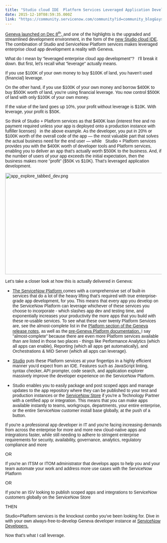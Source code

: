 ```yaml
---
title: "Studio cloud IDE  Platform Services Leveraged Application Development"
date: 2015-12-10T08:59:35.000Z
link: "https://community.servicenow.com/community?id=community_blog&sys_id=dc0e2a2ddbd0dbc01dcaf3231f961942"
---
```

<p style="margin-bottom: .0001pt;"><a _jive_internal="true" href="/community?id=community_blog&sys_id=49edeae9dbd0dbc01dcaf3231f9619b3"><span style="font-size: 10.5pt; font-family: Helvetica, sans-serif;">Geneva launched on Dec 8<sup>th</sup>, </span></a><span style="font-size: 10.5pt; font-family: Helvetica, sans-serif;"> and one of the highlights is the upgraded and streamlined development environment, in the form of the <a title="" _jive_internal="true" href="/community?id=community_blog&sys_id=2d0daaa5dbd0dbc01dcaf3231f961986">new Studio cloud IDE</a></span><span style="font-size: 10.5pt; font-family: Helvetica, sans-serif;">. The combination of Studio and ServiceNow Platform services makes leveraged enterprise cloud app development a reality with Geneva.</span></p><p></p><p style="margin-bottom: .0001pt;"><span style="font-size: 10.5pt; font-family: Helvetica, sans-serif;">What do I mean by "leveraged enterprise cloud app development"?   I'll break it down. But first, let's recall what "leverage" actually means.</span></p><p></p><p style="margin-bottom: .0001pt;"><span style="font-size: 10.5pt; font-family: Helvetica, sans-serif;">If you use $100K of your own money to buy $100K of land, you haven't used (financial) leverage. </span></p><p></p><p style="margin-bottom: .0001pt;"><span style="font-size: 10.5pt; font-family: Helvetica, sans-serif;">On the other hand, if you use $100K of your own money and borrow $400K to buy $500K worth of land, you're using financial leverage. You now control $500K of land with only $100K of your own money.</span></p><p></p><p style="margin-bottom: .0001pt;"><span style="font-size: 10.5pt; font-family: Helvetica, sans-serif;">If the value of the land goes up 10%, your profit without leverage is $10K. With leverage, your profit is $50K. </span></p><p></p><p style="margin-bottom: .0001pt;"><span style="font-size: 10.5pt; font-family: Helvetica, sans-serif;">So think of Studio + Platform services as that $400K loan (interest free and no payment required unless your app is deployed onto a production instance with fulfiller licenses)   in the above example. As the developer, you put in 20% or $100K worth of the overall code of the app — the most valuable part that solves the actual business need for the end user — while   Studio + Platform services provides you with the $400K worth of developer tools and Platform services, enabling you to deliver an app that's actually worth $500K to the business. And, if the number of users of your app exceeds the initial expectation, then the business makes more "profit" ($50K vs $10K). That's leveraged application development.</span></p><p style="margin-bottom: .0001pt;"></p><p style="margin-bottom: .0001pt;"><span style="font-size: 10.5pt; font-family: Helvetica, sans-serif;"><img   alt="app_explore_tabbed_dev.png" class="image-1 jive-image" src="745b304edb109f048c8ef4621f961965.iix" style="width: 620px; height: 325px; display: block; margin-left: auto; margin-right: auto;"/></span></p><p style="margin-bottom: .0001pt;"></p><p></p><p style="margin-bottom: .0001pt;"><span style="font-size: 10.5pt; font-family: Helvetica, sans-serif;">Let's take a closer look at how this is actually delivered in Geneva:</span></p><p></p><ul><li><a href="http://www.servicenow.com/products/servicenow-platform.html"><span style="font-size: 10.5pt; font-family: Helvetica, sans-serif;">The ServiceNow Platform </span></a><span style="font-size: 10.5pt; font-family: Helvetica, sans-serif;">comes with a comprehensive set of built-in services that do a lot of the heavy lifting that's required with true enterprise-grade app development, for you. This means that every app you develop on the ServiceNow Platform can leverage whichever of these services you choose to incorporate - which slashes app dev and testing time, and exponentially increases your productivity the more apps that you build with these re-usable services. To see what these over twenty Platform Services are, see the almost-complete list in the <a title=".15.10.196/documentation/geneva/release_notes/servicenow_platform/c_ServiceNowPlatformRN.html" href="http://10.15.10.196/documentation/geneva/release_notes/servicenow_platform/c_ServiceNowPlatformRN.html">Platform section of the Geneva release notes</a>, as well as the </span><a href="https://docs.servicenow.com/administer/general/reference/r_AutomationPlatform.html"><span style="font-size: 10.5pt; font-family: Helvetica, sans-serif;">pre-Geneva Platform documentation.</span></a><a title="tps/docs.servicenow.com/administer/general/reference/r_AutomationPlatform.html" href="http://https/docs.servicenow.com/administer/general/reference/r_AutomationPlatform.html"> </a><span style="font-size: 10.5pt; font-family: Helvetica, sans-serif;">I say "almost-complete" because there are even more Platform services available than are listed in those two places - things like Performance Analytics (which all apps can enable), Reporting (which all apps get automatically), and Orchestrations &amp; MID Server (which all apps can leverage).</span></li></ul><p></p><ul><li><span style="font-size: 10.5pt; font-family: Helvetica, sans-serif;"><a title="w.servicenow.com/products/studio.html" href="http://www.servicenow.com/products/studio.html">Studio</a></span><span style="font-size: 10.5pt; font-family: Helvetica, sans-serif;"> puts these Platform services at your fingertips in a highly efficient manner you'd expect from an IDE. Features such as JavaScript linting, syntax checker, API prompter, code search, and application explorer massively improve the developer experience on the ServiceNow Platform.</span></li></ul><p></p><ul><li><span style="font-size: 10.5pt; font-family: Helvetica, sans-serif;">Studio enables you to easily package and post scoped apps and manage updates to the app repository where they can be published to your test and production instances or the </span><a href="https://store.servicenow.com/"><span style="font-size: 10.5pt; font-family: Helvetica, sans-serif;">ServiceNow Store</span></a><span style="font-size: 10.5pt; font-family: Helvetica, sans-serif;"> if you're a Technology Partner with a certified app or integration. This means that you can make apps available instantly to teams, workgroups, departments, your entire enterprise, or the entire ServiceNow customer install base globally, at the push of a button.</span></li></ul><p></p><p style="margin-bottom: .0001pt;"><span style="font-size: 10.5pt; font-family: Helvetica, sans-serif;">If you're a professional app developer in IT and you're facing increasing demands from across the enterprise for more and more new cloud-native apps and integrations faster, while still needing to adhere to stringent enterprise requirements for security, availability, governance, analytics, regulatory compliance and more</span></p><p></p><p style="margin-bottom: .0001pt;"><span style="font-size: 10.5pt; font-family: Helvetica, sans-serif;">OR</span></p><p></p><p style="margin-bottom: .0001pt;"><span style="font-size: 10.5pt; font-family: Helvetica, sans-serif;">If you're an ITSM or ITOM administrator that develops apps to help you and your team automate your work and address more use cases with the ServiceNow Platform</span></p><p></p><p style="margin-bottom: .0001pt;"><span style="font-size: 10.5pt; font-family: Helvetica, sans-serif;">OR</span></p><p></p><p style="margin-bottom: .0001pt;"><span style="font-size: 10.5pt; font-family: Helvetica, sans-serif;">If you're an ISV looking to publish scoped apps and integrations to ServiceNow customers globally on the ServiceNow Store</span></p><p></p><p style="margin-bottom: .0001pt;"><span style="font-size: 10.5pt; font-family: Helvetica, sans-serif;">THEN</span></p><p></p><p style="margin-bottom: .0001pt;"><span style="font-size: 10.5pt; font-family: Helvetica, sans-serif;">Studio+Platform services is the knockout combo you've been looking for. Dive in with your own always-free-to-develop Geneva developer instance at </span><a href="http://developer.servicenow.com/"><span style="font-size: 10.5pt; font-family: Helvetica, sans-serif;">ServiceNow Developers.</span></a></p><p></p><p style="margin-bottom: .0001pt;"><span style="font-size: 10.5pt; font-family: Helvetica, sans-serif;">Now that's what I call leverage.</span></p>